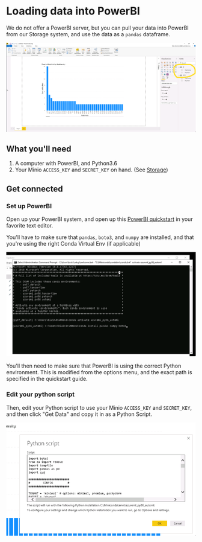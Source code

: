 # Loading data into PowerBI

We do not offer a PowerBI server, but you can pull your data into PowerBI from
our Storage system, and use the data as a `pandas` dataframe.

![PowerBI Dashboard](../images/powerbi_dashboard.png)

## What you'll need

1. A computer with PowerBI, and Python3.6
2. Your Minio `ACCESS_KEY` and `SECRET_KEY` on hand. (See
   [Storage](/daaas/en/Storage))

## Get connected

### Set up PowerBI

Open up your PowerBI system, and open up this
[PowerBI quickstart](https://raw.githubusercontent.com/StatCan/jupyter-notebooks/master/querySQL/power_bi_quickstart.py)
in your favorite text editor.

You'll have to make sure that `pandas`, `boto3`, and `numpy` are installed, and
that you're using the right Conda Virtual Env (if applicable)

![Install the dependencies](../images/powerbi_cmd_prompt.png)

You'll then need to make sure that PowerBI is using the correct Python
environment. This is modified from the options menu, and the exact path is
specified in the quickstart guide.

### Edit your python script

Then, edit your Python script to use your Minio `ACCESS_KEY` and `SECRET_KEY`,
and then click "Get Data" and copy it in as a Python Script.

![Run your Python Script](../images/powerbi_python.png)
